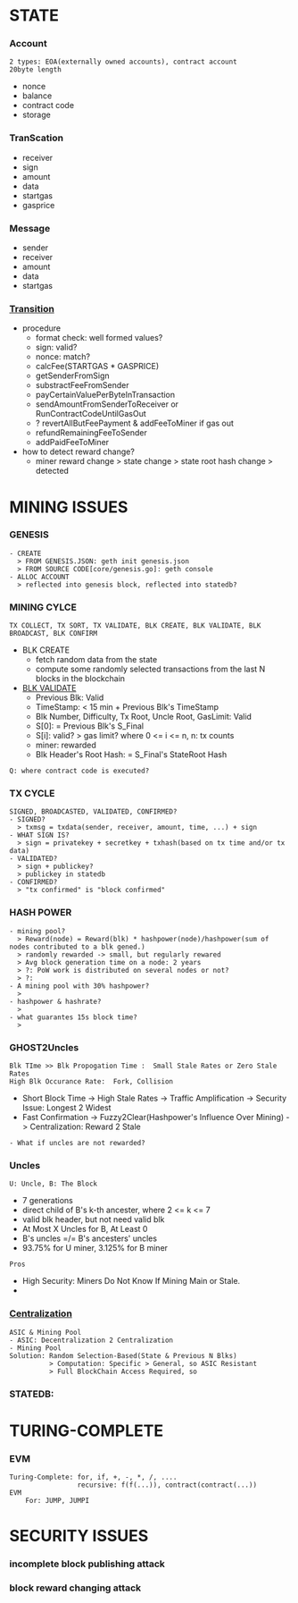 # STATE
### Account
    2 types: EOA(externally owned accounts), contract account
    20byte length
   * nonce
   * balance
   * contract code
   * storage
### TranScation
   * receiver
   * sign
   * amount
   * data
   * startgas
   * gasprice
### Message
   * sender
   * receiver
   * amount
   * data
   * startgas
### [Transition](https://github.com/ethereum/wiki/wiki/White-Paper#ethereum-state-transition-function)
   - procedure
     * format check: well formed values?
     * sign: valid?
     * nonce: match?
     * calcFee(STARTGAS * GASPRICE)
     * getSenderFromSign
     * substractFeeFromSender
     * payCertainValuePerByteInTransaction
     * sendAmountFromSenderToReceiver or RunContractCodeUntilGasOut
     * ? revertAllButFeePayment & addFeeToMiner if gas out
     * refundRemainingFeeToSender
     * addPaidFeeToMiner
   - how to detect reward change?
     * miner reward change > state change > state root hash change > detected
# MINING ISSUES
### GENESIS
    - CREATE
      > FROM GENESIS.JSON: geth init genesis.json
      > FROM SOURCE CODE[core/genesis.go]: geth console
    - ALLOC ACCOUNT
      > reflected into genesis block, reflected into statedb?
### MINING CYLCE
    TX COLLECT, TX SORT, TX VALIDATE, BLK CREATE, BLK VALIDATE, BLK BROADCAST, BLK CONFIRM
   - BLK CREATE
     * fetch random data from the state
     * compute some randomly selected transactions from the last N blocks in the blockchain
   - [BLK VALIDATE](https://github.com/ethereum/wiki/wiki/White-Paper#blockchain-and-mining)
     * Previous Blk: Valid
     * TimeStamp: < 15 min + Previous Blk's TimeStamp
     * Blk Number, Difficulty, Tx Root, Uncle Root, GasLimit: Valid
     * S[0]: = Previous Blk's S_Final
     * S[i]: valid? > gas limit? where 0 <= i <= n, n: tx counts
     * miner: rewarded
     * Blk Header's Root Hash: = S_Final's StateRoot Hash
     
    Q: where contract code is executed?
### TX CYCLE
    SIGNED, BROADCASTED, VALIDATED, CONFIRMED?
    - SIGNED?
      > txmsg = txdata(sender, receiver, amount, time, ...) + sign
    - WHAT SIGN IS?
      > sign = privatekey + secretkey + txhash(based on tx time and/or tx data)
    - VALIDATED?
      > sign + publickey?
      > publickey in statedb
    - CONFIRMED? 
      > "tx confirmed" is "block confirmed"
### HASH POWER
    - mining pool?
      > Reward(node) = Reward(blk) * hashpower(node)/hashpower(sum of nodes contributed to a blk gened.)
      > randomly rewarded -> small, but regularly rewared
      > Avg block generation time on a node: 2 years
      > ?: PoW work is distributed on several nodes or not?
      > ?:
    - A mining pool with 30% hashpower?
      >
    - hashpower & hashrate?
      >
    - what guarantes 15s block time?
      >
### GHOST2Uncles
    Blk TIme >> Blk Propogation Time :  Small Stale Rates or Zero Stale Rates
    High Blk Occurance Rate:  Fork, Collision
   * Short Block Time -> High Stale Rates -> Traffic Amplification -> Security Issue: Longest 2 Widest
   * Fast Confirmation -> Fuzzy2Clear(Hashpower's Influence Over Mining) -> Centralization: Reward 2 Stale
    
    - What if uncles are not rewarded?
### Uncles
    U: Uncle, B: The Block
   * 7 generations
   * direct child of B's k-th ancester, where 2 <= k <= 7
   * valid blk header, but not need valid blk
   * At Most X Uncles for B, At Least 0
   * B's uncles =/= B's ancesters' uncles
   * 93.75% for U miner, 3.125% for B miner
   
    Pros
   * High Security: Miners Do Not Know If Mining Main or Stale.
   *
### [Centralization](https://github.com/ethereum/wiki/wiki/White-Paper#mining-centralization)
    ASIC & Mining Pool
    - ASIC: Decentralization 2 Centralization
    - Mining Pool
    Solution: Random Selection-Based(State & Previous N Blks)
              > Computation: Specific > General, so ASIC Resistant
              > Full BlockChain Access Required, so 
### 
### STATEDB: 
# TURING-COMPLETE
### EVM
    Turing-Complete: for, if, +, -, *, /, ....
                     recursive: f(f(...)), contract(contract(...))
    EVM
        For: JUMP, JUMPI
###    
# SECURITY ISSUES
### incomplete block publishing attack
### block reward changing attack
### 
